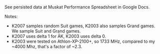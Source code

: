 See persisted data at Muskat Performance Spreadsheet in Google Docs.

Notes:
* K2007 samples random Suit games, K2003 also samples Grand games. We sample Suit and Grand games.
* K2007 uses delta 1 for ÄK, K2003 uses delta 0.
* K2003 were tested on Athlon-XP-2100+, so 1733 MHz, compared to my ~4000 Mhz, that's a factor of ~2.3.